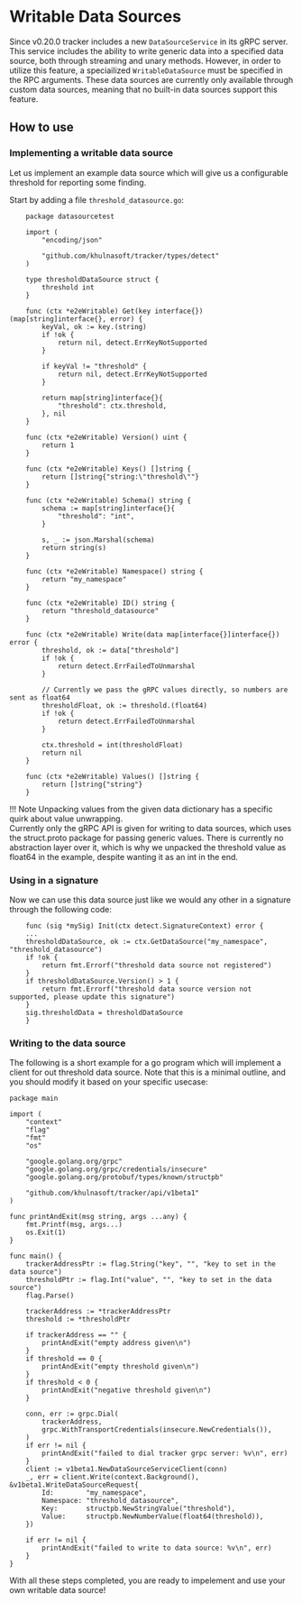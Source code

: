 # Writable Data Sources

Since v0.20.0 tracker includes a new `DataSourceService` in its gRPC server. This service includes the ability
to write generic data into a specified data source, both through streaming and unary methods. 
However, in order to utilize this feature, a speciailized `WritableDataSource` must be specified in the RPC arguments.
These data sources are currently only available through custom data sources, meaning that no built-in data sources support this feature.

## How to use

### Implementing a writable data source
Let us implement an example data source which will give us a configurable threshold for reporting some finding.

Start by adding a file `threshold_datasource.go`:
```golang
    package datasourcetest

    import (
        "encoding/json"

        "github.com/khulnasoft/tracker/types/detect"
    )

    type thresholdDataSource struct {
        threshold int
    }

    func (ctx *e2eWritable) Get(key interface{}) (map[string]interface{}, error) {
        keyVal, ok := key.(string)
        if !ok {
            return nil, detect.ErrKeyNotSupported
        }

        if keyVal != "threshold" {
            return nil, detect.ErrKeyNotSupported
        }

        return map[string]interface{}{
            "threshold": ctx.threshold,
        }, nil
    }

    func (ctx *e2eWritable) Version() uint {
        return 1
    }

    func (ctx *e2eWritable) Keys() []string {
        return []string{"string:\"threshold\""}
    }

    func (ctx *e2eWritable) Schema() string {
        schema := map[string]interface{}{
            "threshold": "int",
        }

        s, _ := json.Marshal(schema)
        return string(s)
    }

    func (ctx *e2eWritable) Namespace() string {
        return "my_namespace"
    }

    func (ctx *e2eWritable) ID() string {
        return "threshold_datasource"
    }

    func (ctx *e2eWritable) Write(data map[interface{}]interface{}) error {
        threshold, ok := data["threshold"]
        if !ok {
            return detect.ErrFailedToUnmarshal
        }
        
        // Currently we pass the gRPC values directly, so numbers are sent as float64
        thresholdFloat, ok := threshold.(float64)
        if !ok {
            return detect.ErrFailedToUnmarshal
        }

        ctx.threshold = int(thresholdFloat)
        return nil
    }

    func (ctx *e2eWritable) Values() []string {
        return []string{"string"}
    }
```

!!! Note 
    Unpacking values from the given data dictionary has a specific quirk about value unwrapping.  
    Currently only the gRPC API is given for writing to data sources, which uses the struct.proto package for passing generic values. 
    There is currently no abstraction layer over it, which is why we unpacked the threshold value as float64 in the example, despite wanting 
    it as an int in the end.

### Using in a signature
Now we can use this data source just like we would any other in a signature through the following code:
```golang
    func (sig *mySig) Init(ctx detect.SignatureContext) error {
    ...
    thresholdDataSource, ok := ctx.GetDataSource("my_namespace", "threshold_datasource")
    if !ok {
        return fmt.Errorf("threshold data source not registered")
    }
    if thresholdDataSource.Version() > 1 {
        return fmt.Errorf("threshold data source version not supported, please update this signature")
    }
    sig.thresholdData = thresholdDataSource
    }
```

### Writing to the data source
The following is a short example for a go program which will implement a client for out threshold data source. Note that this is a minimal outline, and you should modify it based on your specific usecase:
```golang
package main

import (
	"context"
	"flag"
	"fmt"
	"os"

	"google.golang.org/grpc"
	"google.golang.org/grpc/credentials/insecure"
	"google.golang.org/protobuf/types/known/structpb"

	"github.com/khulnasoft/tracker/api/v1beta1"
)

func printAndExit(msg string, args ...any) {
	fmt.Printf(msg, args...)
	os.Exit(1)
}

func main() {
    trackerAddressPtr := flag.String("key", "", "key to set in the data source")
	thresholdPtr := flag.Int("value", "", "key to set in the data source")
	flag.Parse()

	trackerAddress := *trackerAddressPtr
	threshold := *thresholdPtr

	if trackerAddress == "" {
		printAndExit("empty address given\n")
	}
	if threshold == 0 {
		printAndExit("empty threshold given\n")
	}
    if threshold < 0 {
		printAndExit("negative threshold given\n")
	}

	conn, err := grpc.Dial(
		trackerAddress,
		grpc.WithTransportCredentials(insecure.NewCredentials()),
	)
	if err != nil {
		printAndExit("failed to dial tracker grpc server: %v\n", err)
	}
	client := v1beta1.NewDataSourceServiceClient(conn)
	_, err = client.Write(context.Background(), &v1beta1.WriteDataSourceRequest{
		Id:        "my_namespace",
		Namespace: "threshold_datasource",
		Key:       structpb.NewStringValue("threshold"),
		Value:     structpb.NewNumberValue(float64(threshold)),
	})

	if err != nil {
		printAndExit("failed to write to data source: %v\n", err)
	}
}
```

With all these steps completed, you are ready to impelement and use your own writable data source!
